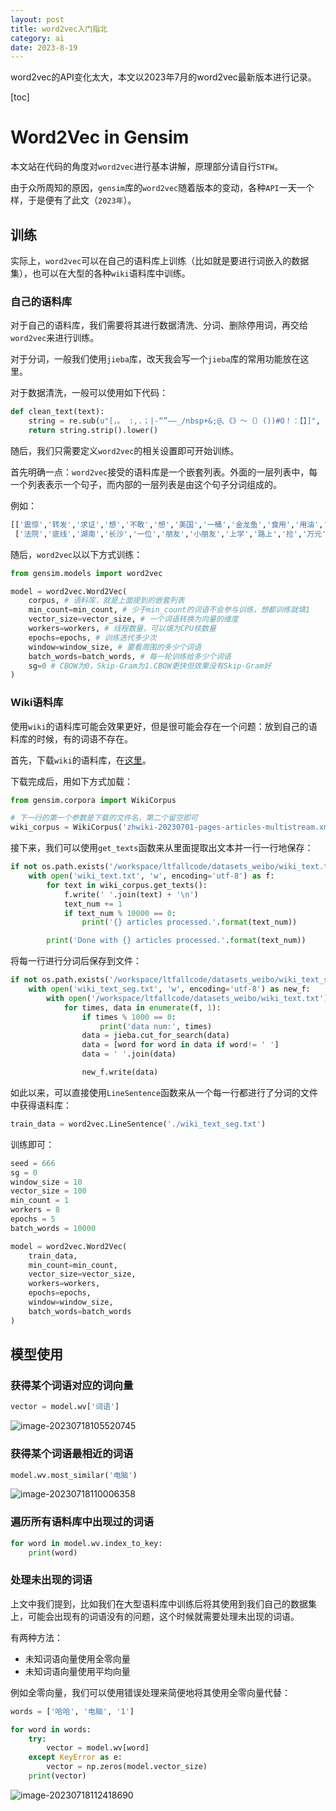```yaml
---
layout: post
title: word2vec入门指北
category: ai
date: 2023-8-19
---
```

word2vec的API变化太大，本文以2023年7月的word2vec最新版本进行记录。
<!-- more -->
[toc]

# Word2Vec in Gensim

本文站在代码的角度对`word2vec`进行基本讲解，原理部分请自行`STFW`。

由于众所周知的原因，`gensim`库的`word2vec`随着版本的变动，各种`API`一天一个样，于是便有了此文（`2023年`）。

## 训练

实际上，`word2vec`可以在自己的语料库上训练（比如就是要进行词嵌入的数据集），也可以在大型的各种`wiki`语料库中训练。

### 自己的语料库

对于自己的语料库，我们需要将其进行数据清洗、分词、删除停用词，再交给`word2vec`来进行训练。

对于分词，一般我们使用`jieba`库，改天我会写一个`jieba`库的常用功能放在这里。

对于数据清洗，一般可以使用如下代码：

```python
def clean_text(text):
    string = re.sub(u"[，。 :,.；|-“”——_/nbsp+&;@、《》～（）())#O！：【】]", "", text)
    return string.strip().lower()
```

随后，我们只需要定义`word2vec`的相关设置即可开始训练。

首先明确一点：`word2vec`接受的语料库是一个嵌套列表。外面的一层列表中，每一个列表表示一个句子，而内部的一层列表是由这个句子分词组成的。

例如：

```python
[['震惊','转发','求证','想','不敢','想','美国','一桶','金龙鱼','食用','用油','食用油','元','人民','人民币','一桶','食用','油','食用油','相当','当于','相当于','中国','超市','40','多元','现在','估计','已经','涨','五六','六十','十元','五六十','六十元','五六十元','金龙鱼','纽约','沃尔玛','感恩','感恩节','时','16','美元','圣诞','圣诞节','降至','13','美元','折合','人民人民币','858','元','油是','绿色','天然','纯天然','基因','转基因','中国','一桶','食用','用油','食用油','卖','几十','百元'],
 ['法院','底线','湖南','长沙','一位','朋友','小朋友','上学','路上','捡','万元','原地','不动','原地不动','失主','冒领','不知','知情','不知情','孩子','学校','告知','老师','表扬','好人','好事','好人好事','很快','传开','真','失主','听说','上门','找上门','要钱','未果','竟然','孩子','告上','法庭','法院','判决','孩子','家长','赔偿','6000','元气','家长','大骂','孩子','手','贱','捡','钱','y','瀟湘','墨人','千里']]
```

随后，`word2vec`以以下方式训练：

```python
from gensim.models import word2vec

model = word2vec.Word2Vec(
	corpus, # 语料库，就是上面提到的嵌套列表
    min_count=min_count, # 少于min_count的词语不会参与训练，想都训练就填1
    vector_size=vector_size, # 一个词语转换为向量的维度
    workers=workers, # 线程数量，可以填为CPU核数量
    epochs=epochs, # 训练迭代多少次
    window=window_size, # 要看周围的多少个词语
    batch_words=batch_words, # 每一轮训练给多少个词语
    sg=0 # CBOW为0，Skip-Gram为1.CBOW更快但效果没有Skip-Gram好
)
```

### Wiki语料库

使用`wiki`的语料库可能会效果更好，但是很可能会存在一个问题：放到自己的语料库的时候，有的词语不存在。

首先，下载`wiki`的语料库，在[这里](https://dumps.wikimedia.org/zhwiki/)。

下载完成后，用如下方式加载：

```python
from gensim.corpora import WikiCorpus

# 下一行的第一个参数是下载的文件名，第二个留空即可
wiki_corpus = WikiCorpus('zhwiki-20230701-pages-articles-multistream.xml.bz2', dictionary={})
```

接下来，我们可以使用`get_texts`函数来从里面提取出文本并一行一行地保存：

```python
if not os.path.exists('/workspace/ltfallcode/datasets_weibo/wiki_text.txt'):
    with open('wiki_text.txt', 'w', encoding='utf-8') as f:
        for text in wiki_corpus.get_texts():
            f.write(' '.join(text) + '\n')
            text_num += 1
            if text_num % 10000 == 0:
                print('{} articles processed.'.format(text_num))

        print('Done with {} articles processed.'.format(text_num))
```

将每一行进行分词后保存到文件：

```python
if not os.path.exists('/workspace/ltfallcode/datasets_weibo/wiki_text_seg.txt'):
    with open('wiki_text_seg.txt', 'w', encoding='utf-8') as new_f:
        with open('/workspace/ltfallcode/datasets_weibo/wiki_text.txt') as f:
            for times, data in enumerate(f, 1):
                if times % 1000 == 0:
                    print('data num:', times)
                data = jieba.cut_for_search(data)
                data = [word for word in data if word!= ' ']
                data = ' '.join(data)

                new_f.write(data)
```

如此以来，可以直接使用`LineSentence`函数来从一个每一行都进行了分词的文件中获得语料库：

```python
train_data = word2vec.LineSentence('./wiki_text_seg.txt')
```

训练即可：

```python
seed = 666
sg = 0
window_size = 10
vector_size = 100
min_count = 1
workers = 8
epochs = 5
batch_words = 10000

model = word2vec.Word2Vec(
    train_data,
    min_count=min_count,
    vector_size=vector_size,
    workers=workers,
    epochs=epochs,
    window=window_size,
    batch_words=batch_words
)
```

## 模型使用

### 获得某个词语对应的词向量

```python
vector = model.wv['词语']
```

![image-20230718105520745](https://ltfallpics.oss-cn-hangzhou.aliyuncs.com/images/202307181055855.png)

### 获得某个词语最相近的词语

```python
model.wv.most_similar('电脑')
```

![image-20230718110006358](https://ltfallpics.oss-cn-hangzhou.aliyuncs.com/images/202307181100388.png)

### 遍历所有语料库中出现过的词语

```python
for word in model.wv.index_to_key:
    print(word)
```

### 处理未出现的词语

上文中我们提到，比如我们在大型语料库中训练后将其使用到我们自己的数据集上，可能会出现有的词语没有的问题，这个时候就需要处理未出现的词语。

有两种方法：

- 未知词语向量使用全零向量
- 未知词语向量使用平均向量

例如全零向量，我们可以使用错误处理来简便地将其使用全零向量代替：

```python
words = ['哈哈', '电脑', '1']

for word in words:
    try:
        vector = model.wv[word]
    except KeyError as e:
        vector = np.zeros(model.vector_size)
    print(vector)
```

![image-20230718112418690](https://ltfallpics.oss-cn-hangzhou.aliyuncs.com/images/202307181124730.png)
